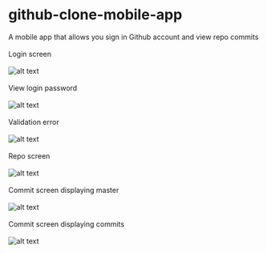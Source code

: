 # github-clone-mobile-app
A mobile app that allows you sign in Github account and view repo commits
<br /><br />
Login screen
<br /><br />
![alt text](https://res.cloudinary.com/dgqg2myag/image/upload/v1596254784/github-mobile-app/github-1_jonulr.png)
<br /><br />
View login password
<br /><br />
![alt text](https://res.cloudinary.com/dgqg2myag/image/upload/v1596254784/github-mobile-app/github-2_craj3g.png)
<br /><br />
Validation error
<br /><br />
![alt text](https://res.cloudinary.com/dgqg2myag/image/upload/v1596254784/github-mobile-app/github-3_z35vpd.png)
<br /><br />
Repo screen
<br /><br />
![alt text](https://res.cloudinary.com/dgqg2myag/image/upload/v1596254784/github-mobile-app/github-4_qseobv.png)
<br /><br />
Commit screen displaying master
<br /><br />
![alt text](https://res.cloudinary.com/dgqg2myag/image/upload/v1596254784/github-mobile-app/github-5_webrda.png)
<br /><br />
Commit screen displaying commits
<br /><br />
![alt text](https://res.cloudinary.com/dgqg2myag/image/upload/v1596254785/github-mobile-app/github-6_rxjor2.png)
<br /><br />
